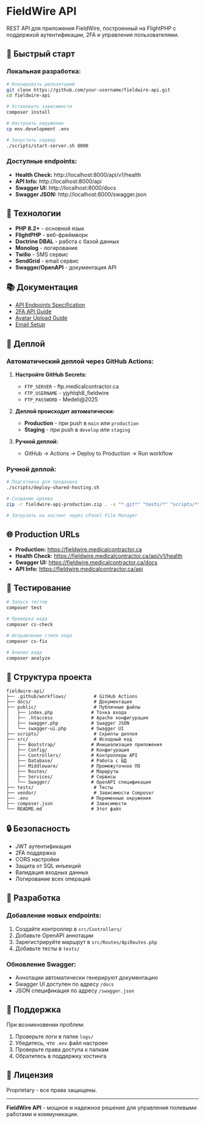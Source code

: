 # FieldWire API

REST API для приложения FieldWire, построенный на FlightPHP с поддержкой аутентификации, 2FA и управления пользователями.

## 🚀 **Быстрый старт**

### **Локальная разработка:**
```bash
# Клонировать репозиторий
git clone https://github.com/your-username/fieldwire-api.git
cd fieldwire-api

# Установить зависимости
composer install

# Настроить окружение
cp env.development .env

# Запустить сервер
./scripts/start-server.sh 8000
```

### **Доступные endpoints:**
- **Health Check:** http://localhost:8000/api/v1/health
- **API Info:** http://localhost:8000/api
- **Swagger UI:** http://localhost:8000/docs
- **Swagger JSON:** http://localhost:8000/swagger.json

## 🔧 **Технологии**

- **PHP 8.2+** - основной язык
- **FlightPHP** - веб-фреймворк
- **Doctrine DBAL** - работа с базой данных
- **Monolog** - логирование
- **Twilio** - SMS сервис
- **SendGrid** - email сервис
- **Swagger/OpenAPI** - документация API

## 📚 **Документация**

- [API Endpoints Specification](docs/API_ENDPOINTS_SPECIFICATION.md)
- [2FA API Guide](docs/2FA_API.md)
- [Avatar Upload Guide](docs/AVATAR_USAGE_GUIDE.md)
- [Email Setup](docs/EMAIL_SETUP.md)

## 🚀 **Деплой**

### **Автоматический деплой через GitHub Actions:**

1. **Настройте GitHub Secrets:**
   - `FTP_SERVER` - ftp.medicalcontractor.ca
   - `FTP_USERNAME` - yjyhtqh8_fieldwire
   - `FTP_PASSWORD` - Medeli@2025

2. **Деплой происходит автоматически:**
   - **Production** - при push в `main` или `production`
   - **Staging** - при push в `develop` или `staging`

3. **Ручной деплой:**
   - GitHub → Actions → Deploy to Production → Run workflow

### **Ручной деплой:**
```bash
# Подготовка для продакшна
./scripts/deploy-shared-hosting.sh

# Создание архива
zip -r fieldwire-api-production.zip . -x "*.git*" "tests/*" "scripts/*" "docs/*" "*.md" "nginx.conf" "env.development" "env.example" "logs/*" ".env"

# Загрузить на хостинг через cPanel File Manager
```

## 🌐 **Production URLs**

- **Production:** https://fieldwire.medicalcontractor.ca
- **Health Check:** https://fieldwire.medicalcontractor.ca/api/v1/health
- **Swagger UI:** https://fieldwire.medicalcontractor.ca/docs
- **API Info:** https://fieldwire.medicalcontractor.ca/api

## 🧪 **Тестирование**

```bash
# Запуск тестов
composer test

# Проверка кода
composer cs-check

# Исправление стиля кода
composer cs-fix

# Анализ кода
composer analyze
```

## 📁 **Структура проекта**

```
fieldwire-api/
├── .github/workflows/          # GitHub Actions
├── docs/                       # Документация
├── public/                     # Публичные файлы
│   ├── index.php              # Точка входа
│   ├── .htaccess              # Apache конфигурация
│   ├── swagger.php            # Swagger JSON
│   └── swagger-ui.php         # Swagger UI
├── scripts/                    # Скрипты деплоя
├── src/                        # Исходный код
│   ├── Bootstrap/             # Инициализация приложения
│   ├── Config/                # Конфигурация
│   ├── Controllers/           # Контроллеры API
│   ├── Database/              # Работа с БД
│   ├── Middleware/            # Промежуточное ПО
│   ├── Routes/                # Маршруты
│   ├── Services/              # Сервисы
│   └── Swagger/               # OpenAPI спецификация
├── tests/                      # Тесты
├── vendor/                     # Зависимости Composer
├── .env                       # Переменные окружения
├── composer.json              # Зависимости
└── README.md                  # Этот файл
```

## 🔒 **Безопасность**

- JWT аутентификация
- 2FA поддержка
- CORS настройки
- Защита от SQL инъекций
- Валидация входных данных
- Логирование всех операций

## 📝 **Разработка**

### **Добавление новых endpoints:**
1. Создайте контроллер в `src/Controllers/`
2. Добавьте OpenAPI аннотации
3. Зарегистрируйте маршрут в `src/Routes/ApiRoutes.php`
4. Добавьте тесты в `tests/`

### **Обновление Swagger:**
- Аннотации автоматически генерируют документацию
- Swagger UI доступен по адресу `/docs`
- JSON спецификация по адресу `/swagger.json`

## 🚨 **Поддержка**

При возникновении проблем:

1. Проверьте логи в папке `logs/`
2. Убедитесь, что `.env` файл настроен
3. Проверьте права доступа к папкам
4. Обратитесь в поддержку хостинга

## 📄 **Лицензия**

Proprietary - все права защищены.

---

**FieldWire API** - мощное и надежное решение для управления полевыми работами и коммуникации.
